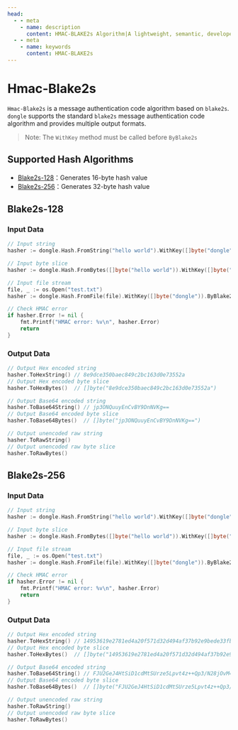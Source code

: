 ```yaml
---
head:
  - - meta
    - name: description
      content: HMAC-BLAKE2s Algorithm|A lightweight, semantic, developer-friendly golang encoding & cryptography library
  - - meta
    - name: keywords
      content: HMAC-BLAKE2s
---
```


# Hmac-Blake2s

`Hmac-Blake2s` is a message authentication code algorithm based on `blake2s`. `dongle` supports the standard `blake2s` message authentication code algorithm and provides multiple output formats.

> Note: The `WithKey` method must be called before `ByBlake2s`

## Supported Hash Algorithms

- [Blake2s-128](#blake2s-128)：Generates 16-byte hash value
- [Blake2s-256](#blake2s-256)：Generates 32-byte hash value

## Blake2s-128

### Input Data

```go
// Input string
hasher := dongle.Hash.FromString("hello world").WithKey([]byte("dongle")).ByBlake2s(128)

// Input byte slice
hasher := dongle.Hash.FromBytes([]byte("hello world")).WithKey([]byte("dongle")).ByBlake2s(128)

// Input file stream
file, _ := os.Open("test.txt")
hasher := dongle.Hash.FromFile(file).WithKey([]byte("dongle")).ByBlake2s(128)

// Check HMAC error
if hasher.Error != nil {
	fmt.Printf("HMAC error: %v\n", hasher.Error)
	return
}
```

### Output Data

```go
// Output Hex encoded string
hasher.ToHexString() // 8e9dce350baec849c2bc163d0e73552a
// Output Hex encoded byte slice
hasher.ToHexBytes()  // []byte("8e9dce350baec849c2bc163d0e73552a")

// Output Base64 encoded string
hasher.ToBase64String() // jp3ONQuuyEnCvBY9DnNVKg==
// Output Base64 encoded byte slice
hasher.ToBase64Bytes()  // []byte("jp3ONQuuyEnCvBY9DnNVKg==")

// Output unencoded raw string
hasher.ToRawString()
// Output unencoded raw byte slice
hasher.ToRawBytes()
```

## Blake2s-256

### Input Data

```go
// Input string
hasher := dongle.Hash.FromString("hello world").WithKey([]byte("dongle")).ByBlake2s(256)

// Input byte slice
hasher := dongle.Hash.FromBytes([]byte("hello world")).WithKey([]byte("dongle")).ByBlake2s(256)

// Input file stream
file, _ := os.Open("test.txt")
hasher := dongle.Hash.FromFile(file).WithKey([]byte("dongle")).ByBlake2s(256)

// Check HMAC error
if hasher.Error != nil {
	fmt.Printf("HMAC error: %v\n", hasher.Error)
	return
}
```

### Output Data

```go
// Output Hex encoded string
hasher.ToHexString() // 14953619e2781ed4a20f571d32d494af37b92e9bede33fbe429dff376f233af3
// Output Hex encoded byte slice
hasher.ToHexBytes()  // []byte("14953619e2781ed4a20f571d32d494af37b92e9bede33fbe429dff376f233af3")

// Output Base64 encoded string
hasher.ToBase64String() // FJU2GeJ4HtSiD1cdMtSUrze5Lpvt4z++Qp3/N28jOvM=
// Output Base64 encoded byte slice
hasher.ToBase64Bytes()  // []byte("FJU2GeJ4HtSiD1cdMtSUrze5Lpvt4z++Qp3/N28jOvM=")

// Output unencoded raw string
hasher.ToRawString()
// Output unencoded raw byte slice
hasher.ToRawBytes()
```